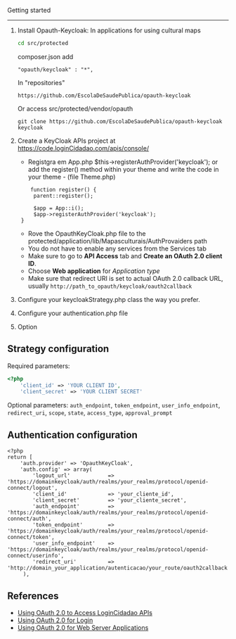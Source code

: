 Getting started
----------------	----------------
1. Install Opauth-Keycloak:
   In applications for using cultural maps
   ```bash
   cd src/protected
   ```

   composer.json add 
      ```
      "opauth/keycloak" : "*",
      ```
   In "repositories"
   ```
   https://github.com/EscolaDeSaudePublica/opauth-keycloak
   ```
   Or access src/protected/vendor/opauth
   ```
   git clone https://github.com/EscolaDeSaudePublica/opauth-keycloak keycloak
   ```

2. Create a KeyCloak APIs project at https://code.loginCidadao.com/apis/console/
   - Registgra em App.php $this->registerAuthProvider('keycloak'); or add the register() method within your theme and write the code in your theme - (file Theme.php)
   ```
       function register() {
        parent::register();

        $app = App::i();
        $app->registerAuthProvider('keycloak');
    }
    ```
   - Rove the OpauthKeyCloak.php file to the protected/application/lib/Mapasculturais/AuthProvaiders path
   - You do not have to enable any services from the Services tab
   - Make sure to go to **API Access** tab and **Create an OAuth 2.0 client ID**.
   - Choose **Web application** for *Application type*
   - Make sure that redirect URI is set to actual OAuth 2.0 callback URL, usually `http://path_to_opauth/keycloak/oauth2callback`


3. Configure your keycloakStrategy.php class the way you prefer.

4. Configure your authentication.php file

5. Option


Strategy configuration
----------------------

Required parameters:

```php
<?php
	'client_id' => 'YOUR CLIENT ID',
	'client_secret' => 'YOUR CLIENT SECRET'
```

Optional parameters:
`auth_endpoint`, `token_endpoint`, `user_info_endpoint`, `redirect_uri`, `scope`, `state`, `access_type`, `approval_prompt`


Authentication configuration
----------------------
```
<?php
return [
    'auth.provider' => 'OpauthKeyCloak',
    'auth.config' => array(
        'logout_url'            => 'https://domainkeycloak/auth/realms/your_realms/protocol/openid-connect/logout',
        'client_id'             => 'your_cliente_id',
        'client_secret'         => 'your_cliente_secret',
        'auth_endpoint'         => 'https://domainkeycloak/auth/realms/your_realms/protocol/openid-connect/auth',
        'token_endpoint'        => 'https://domainkeycloak/auth/realms/your_realms/protocol/openid-connect/token',
        'user_info_endpoint'    => 'https://domainkeycloak/auth/realms/your_realms/protocol/openid-connect/userinfo',
        'redirect_uri'          => 'http://domain_your_application/autenticacao/your_route/oauth2callback',
     ),
```

References
----------
- [Using OAuth 2.0 to Access LoginCidadao APIs](https://developers.loginCidadao.com/accounts/docs/OAuth2)
- [Using OAuth 2.0 for Login](https://developers.loginCidadao.com/accounts/docs/OAuth2Login#scopeparameter)
- [Using OAuth 2.0 for Web Server Applications](https://developers.loginCidadao.com/accounts/docs/OAuth2WebServer)


[1]: https://github.com/uzyn/opauth
